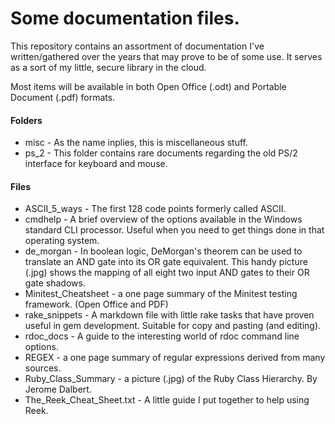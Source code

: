 # Some documentation files.

This repository contains an assortment of documentation I've written/gathered
over the years that may prove to be of some use. It serves as a sort of my
little, secure library in the cloud.

Most items will be available in both Open Office (.odt) and Portable Document
(.pdf) formats.

#### Folders
* misc - As the name inplies, this is miscellaneous stuff.
* ps_2 - This folder contains rare documents regarding the old PS/2
interface for keyboard and mouse.

#### Files
* ASCII_5_ways - The first 128 code points formerly called ASCII.
* cmdhelp - A brief overview of the options available in the Windows standard
CLI processor. Useful when you need to get things done in that operating system.
* de_morgan - In boolean logic, DeMorgan's theorem can be used to translate an
AND gate into its OR gate equivalent. This handy picture (.jpg) shows the
mapping of all eight two input AND gates to their OR gate shadows.
* Minitest_Cheatsheet - a one page summary of the Minitest testing framework.
(Open Office and PDF)
* rake_snippets - A markdown file with little rake tasks that have proven
useful in gem development. Suitable for copy and pasting (and editing).
* rdoc_docs - A guide to the interesting world of rdoc command line options.
* REGEX - a one page summary of regular expressions derived from many sources.
* Ruby_Class_Summary - a picture (.jpg) of the Ruby Class Hierarchy. By Jerome
Dalbert.
* The_Reek_Cheat_Sheet.txt - A little guide I put together to help using Reek.
